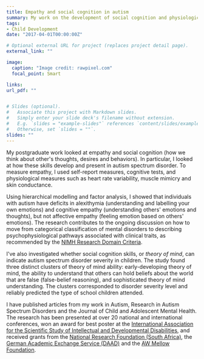```yaml
---
title: Empathy and social cognition in autism
summary: My work on the development of social cognition and physiological markers of empathy in autism spectrum disorders.
tags:
- Child Development
date: "2017-04-01T00:00:00Z"

# Optional external URL for project (replaces project detail page).
external_link: ""

image:
  caption: "Image credit: rawpixel.com"
  focal_point: Smart

links:
url_pdf: ""


# Slides (optional).
#   Associate this project with Markdown slides.
#   Simply enter your slide deck's filename without extension.
#   E.g. `slides = "example-slides"` references `content/slides/example-slides.md`.
#   Otherwise, set `slides = ""`.
slides: ""
---
```


My postgraduate work looked at empathy and social cognition (how we think about other's thoughts, desires and behaviors). In particular, I looked at how these skills develop and present in autism spectrum disorder. To measure empathy, I used self-report measures, cognitive tests, and physiological measures such as heart rate variability, muscle mimicry and skin conductance.

Using hierarchical modelling and factor analysis, I showed that individuals with autism have deficits in alexithymia (understanding and labelling your own emotions) and cognitive empathy (understanding others' emotions and thoughts), but not affective empathy (feeling emotion based on others' emotions). The research contributes to the ongoing discussion on how to move from categorical classification of mental disorders to describing psychophysiological pathways associated with clinical traits, as recommended by the [NIMH Research Domain Criteria](https://www.nimh.nih.gov/research/research-funded-by-nimh/rdoc/index.shtml).

I've also investigated whether social cognition skills, or *theory of mind*, can indicate autism spectrum disorder severity in children. The study found three distinct clusters of theory of mind ability: early-developing theory of mind, the ability to understand that others can hold beliefs about the world that are false (false-belief reasoning), and sophisticated theory of mind understanding. The clusters corresponded to disorder severity level and reliably predicted the type of school children attended.

I have published articles from my work in Autism, Research in Autism Spectrum Disorders and the Journal of Child and Adolescent Mental Health. The research has been presented at over 20 national and international conferences, won an award for best poster at the [International Association for the Scientific Study of Intellectual and Developmental Disabilities](https://www.iassidd.org/), and received grants from the [National Research Foundation (South Africa)](https://www.nrf.ac.za/), the [German Academic Exchange Service (DAAD)](https://www.daad.de/en/) and the [AW Mellow Foundation](https://mellon.org/).
